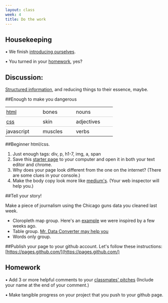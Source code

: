 ```yaml
---
layout: class
week: 4
title: Do the work
---
```


## Housekeeping
• We finish [introducing ourselves](https://docs.google.com/spreadsheets/d/1W753AamUgr9wTKawTzDbJooIbyP_v5H_iWZg9a8ZTZY/edit#gid=0).

• You turned in your [homework](https://docs.google.com/document/d/18PTOMXbPqJaTaK9jp9ijuxKvFg_ctK1g0QM2-qhWbcY/edit), yes?

## Discussion:
[Structured information](http://nextcity.org/features/view/what-is-the-best-way-to-sell-a-train-ticket), and reducing things to their essence, maybe.

##Enough to make you dangerous

<style type="text/css">
    table {
        border-collapse: collapse;
    }
    tr {
        border-bottom: 1px solid #ccc;
    }
    td {
        padding: 5px 40px 5px 3px;
    }
    tr:last-of-type {
        border-bottom: none;
    }
</style>
<table>
<tr><td><a href = "http://all-html.net">html</a></td><td>bones</td><td>nouns</td></tr>
<tr><td><a href = "http://csszengarden.com">css</a></td><td>skin</td><td>adjectives</td></tr>
<tr><td>javascript</td><td>muscles</td><td>verbs</td></tr>
</table>

##Beginner html/css.

1. Just enough tags: div, p, h1-7, img, a, span
2. Save this [starter page](http://kpq.github.io/nyu-data-journalism-fall-2014/misc/project-template.html) to your computer and open it in both your text editor and chrome.
3. Why does your page look different from the one on the internet? (There are some clues in your console.) 
4. Make the body copy look more like [medium's](https://medium.com/message/just-checking-in-d2b5540f0064). (Your web inspector will help you.)

##Tell your story!

Make a piece of journalism using the Chicago guns data you cleaned last week.  

- Cloropleth map group. Here's an [example](http://bl.ocks.org/mbostock/4060606) we were inspired by a few weeks ago.
- Table group. [Mr. Data Converter may help you](http://shancarter.github.io/mr-data-converter/)
- Words only group.

##Publish your page to your github account.
Let's follow these instructions: 
[https://pages.github.com/](https://pages.github.com/)

## Homework
• Add 3 or more helpful comments to your [classmates' pitches](https://docs.google.com/document/d/18PTOMXbPqJaTaK9jp9ijuxKvFg_ctK1g0QM2-qhWbcY/edit)
(Include your name at the end of your comment.)

• Make tangible progress on your project that you push to your github page.
